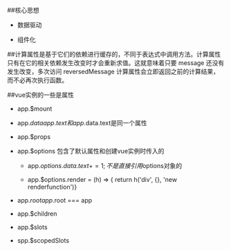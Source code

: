 



##核心思想

- 数据驱动

- 组件化




##计算属性是基于它们的依赖进行缓存的，不同于表达式中调用方法。计算属性只有在它的相关依赖发生改变时才会重新求值。这就意味着只要 message 还没有发生改变，多次访问 reversedMessage 计算属性会立即返回之前的计算结果，而不必再次执行函数。




##vue实例的一些是属性

- app.$mount

- app.$data    app.text和app.$data.text是同一个属性

- app.$props

- app.$options    包含了默认属性和创建vue实例时传入的

    - app.$options.data.text += 1;不是直接引用$options对象的
    
    - app.$options.render = (h) => { return h('div', {}, 'new renderfunction')}
    
- app.$root    app.$root === app

- app.$children

- app.$slots

- spp.$scopedSlots
    



